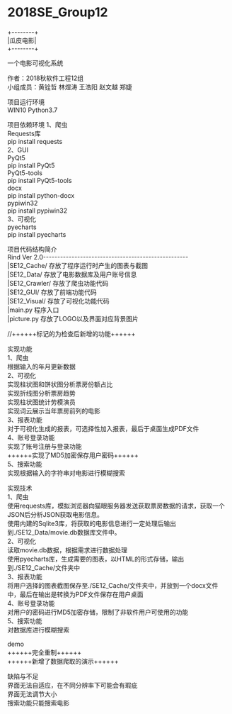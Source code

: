 # 2018SE_Group12

+--------+  
|瓜皮电影|  
+--------+  

一个电影可视化系统  

作者：2018秋软件工程12组  
小组成员：黄铨哲 林煜涛 王浩阳 赵文越 郑婕  

项目运行环境  
WIN10 Python3.7  

项目依赖环境
1、爬虫  
	Requests库  
		pip install requests  
2、GUI  
	PyQt5  
		pip install PyQt5  
	PyQt5-tools  
		pip install PyQt5-tools  
	docx  
		pip install python-docx  
	pypiwin32  
		pip install pypiwin32  
3、可视化  
	pyecharts  
		pip install pyecharts  
		
项目代码结构简介  
	Rind Ver 2.0---------------------------------------------------  
					|SE12_Cache/	存放了程序运行时产生的图表与截图  
					|SE12_Data/ 	存放了电影数据库及用户账号信息  
					|SE12_Crawler/	存放了爬虫功能代码  
					|SE12_GUI/	存放了前端功能代码  
					|SE12_Visual/	存放了可视化功能代码  
					|main.py 	程序入口  
					|picture.py 	存放了LOGO以及界面对应背景图片  
	
//++++++标记的为检查后新增的功能++++++  

实现功能  
1、爬虫  
	根据输入的年月更新数据  
2、可视化  
	实现柱状图和饼状图分析票房份额占比  
	实现折线图分析票房趋势  
	实现柱状图统计劳模演员  
	实现词云展示当年票房前列的电影  
3、报表功能  
	对于可视化生成的报表，可选择性加入报表，最后于桌面生成PDF文件  
4、账号登录功能  
	实现了账号注册与登录功能  
	++++++实现了MD5加密保存用户密码++++++  
5、搜索功能   
	实现根据输入的字符串对电影进行模糊搜索  

	
实现技术  
1、爬虫  
	使用requests库，模拟浏览器向猫眼服务器发送获取票房数据的请求，获取一个JSON后分析JSON获取电影信息。  
	使用内建的Sqlite3库，将获取的电影信息进行一定处理后输出到./SE12_Data/movie.db数据库文件中。  
2、可视化  
	读取movie.db数据，根据需求进行数据处理  
	使用pyecharts库，生成需要的图表，以HTML的形式存储，输出到./SE12_Cache/文件夹中  
3、报表功能  
	将用户选择的图表截图保存至./SE12_Cache/文件夹中，并放到一个docx文件中，最后在输出是转换为PDF文件保存在用户桌面  
4、账号登录功能  
	对用户的密码进行MD5加密存储，限制了非软件用户可使用的功能  
5、搜索功能  
	对数据库进行模糊搜索  

demo  
	++++++完全重制++++++  
	++++++新增了数据爬取的演示++++++  

缺陷与不足  
	界面无法自适应，在不同分辨率下可能会有瑕疵  
	界面无法调节大小  
	搜索功能只能搜索电影  
